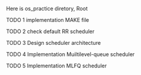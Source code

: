 Here is os_practice diretory, Root


TODO 1
implementation MAKE file 

TODO 2
check default RR scheduler

TODO 3
Design scheduler architecture

TODO 4
Implementation Muiltilevel-queue scheduler

TODO 5
Implementation MLFQ scheduler